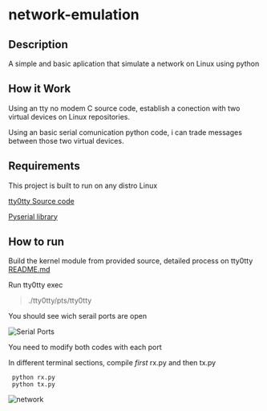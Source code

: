 # network-emulation

## Description
A simple and basic aplication that simulate a network on Linux using python

## How it Work
Using an tty no modem C source code, establish a conection with two virtual devices on Linux repositories.

Using an basic serial comunication python code, i can trade messages between those two virtual devices.


## Requirements
This project is built to run on any distro Linux 

[tty0tty Source code](https://github.com/freemed/tty0tty)

[Pyserial library](https://pypi.org/project/pyserial/) 

## How to run
Build the kernel module from provided source, detailed process on tty0tty [README.md](https://github.com/freemed/tty0tty/blob/master/README.md)

Run tty0tty exec 
  > ./tty0tty/pts/tty0tty
  
You should see wich serail ports are open

![Serial Ports](https://i.imgur.com/2b3o85T.png)
  
 You need to modify both codes with each port
 
 In different terminal sections, compile *first* rx.py and then tx.py
```
 python rx.py
 python tx.py
 ```
 
 ![network](https://i.imgur.com/c42dK8m.png)
